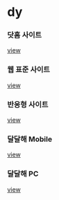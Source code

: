 # dy

<h3>닷홈 사이트</h3>
<a href="https://veritedy.github.io/dy/html/">view</a>

<h3>웹 표준 사이트</h3>
<a href="https://veritedy.github.io/dy/html/webstandard/index.html">view</a>

<h3>반응형 사이트</h3>
<a href="https://veritedy.github.io/dy/html/responsive/index.html">view</a>

<h3>달달해 Mobile</h3>
<a href="https://veritedy.github.io/dy/html/responsive/index.html">view</a>

<h3>달달해 PC</h3>
<a href="https://veritedy.github.io/dy/html/responsive/index.html">view</a>
